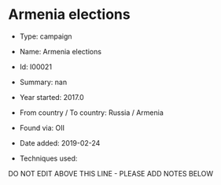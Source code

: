 # Armenia elections

* Type: campaign

* Name: Armenia elections

* Id: I00021

* Summary: nan

* Year started: 2017.0

* From country / To country: Russia / Armenia

* Found via: OII

* Date added: 2019-02-24

* Techniques used: 


DO NOT EDIT ABOVE THIS LINE - PLEASE ADD NOTES BELOW
